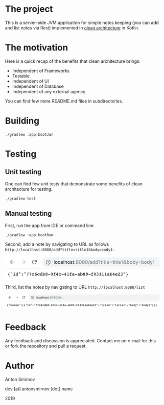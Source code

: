 # The project

This is a server-side JVM application for simple notes keeping (you can add and list notes via Rest) implemented in [clean architecture](https://blog.cleancoder.com/uncle-bob/2012/08/13/the-clean-architecture.html) in Kotlin.

# The motivation

Here is a quick recap of the benefits that clean architecture brings:

* Independent of Frameworks
* Testable
* Independent of UI
* Independent of Database
* Independent of any external agency

You can find few more README.md files in subdirectories.

# Building

	./gradlew :app:bootJar

# Testing

## Unit testing

One can find few unit tests that demonstrate some benefits of clean architecture for testing.

	./gradlew test

## Manual testing

First, run the app from IDE or command line:

	./gradlew :app:bootRun

Second, add a note by navigating to URL as follows `http://localhost:8080/add?title=title1&body=body1`:

![Add a note](https://github.com/4ntoine/NotesServerApp/blob/master/images/add_note.png?raw=true)

Third, list the notes by navigating to URL `http://localhost:8080/list`

![List the notes](https://github.com/4ntoine/NotesServerApp/blob/master/images/list_notes.png?raw=true)

# Feedback

Any feedback and discussion is appreciated.
Contact me on e-mail for this or fork the repository and pull a request.

# Author

Anton Smirnov

dev [at] antonsmirnov [dot] name

2019